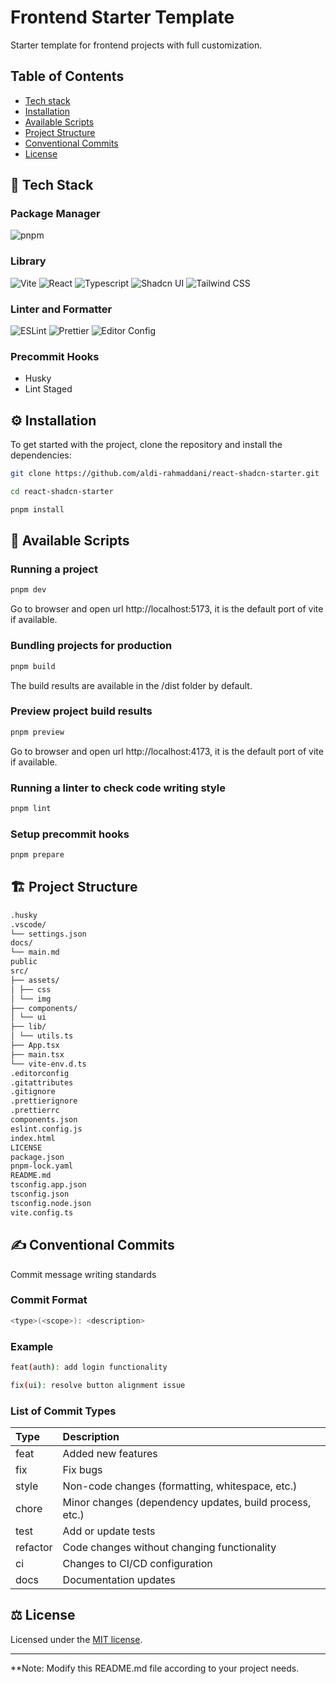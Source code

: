 # Frontend Starter Template

Starter template for frontend projects with full customization.

## Table of Contents

- [Tech stack](#🚀-tech-stack)
- [Installation](#⚙️-installation)
- [Available Scripts](#📜-available-scripts)
- [Project Structure](#🏗️-project-structure)
- [Conventional Commits](#✍️-conventional-commits)
- [License](#⚖️-license)

## 🚀 Tech Stack

### Package Manager

![pnpm](https://img.shields.io/badge/-Pnpm-F69220?logo=pnpm&logoColor=fff&style=for-the-badge)

### Library

![Vite](https://img.shields.io/badge/-Vite-646CFF?logo=vite&logoColor=fff&style=for-the-badge)
![React](https://img.shields.io/badge/-React-61DAFB?logo=react&logoColor=000&style=for-the-badge)
![Typescript](https://img.shields.io/badge/-Typescript-3178C6?logo=typescript&logoColor=fff&style=for-the-badge)
![Shadcn UI](https://img.shields.io/badge/-Shadcn_UI-000000?logo=shadcn/ui&logoColor=fff&style=for-the-badge)
![Tailwind CSS](https://img.shields.io/badge/-Tailwind_CSS-06B6D4?logo=tailwindcss&logoColor=fff&style=for-the-badge)

### Linter and Formatter

![ESLint](https://img.shields.io/badge/-Eslint-4B32C3?logo=ESLint&logoColor=fff&style=for-the-badge)
![Prettier](https://img.shields.io/badge/-Prettier-F7B93E?logo=prettier&logoColor=000&style=for-the-badge)
![Editor Config](https://img.shields.io/badge/-Editor_Config-FEFEFE?logo=editorconfig&logoColor=000&style=for-the-badge)

### Precommit Hooks

- Husky
- Lint Staged

## ⚙️ Installation

To get started with the project, clone the repository and install the dependencies:

```bash
git clone https://github.com/aldi-rahmaddani/react-shadcn-starter.git

cd react-shadcn-starter

pnpm install
```

## 📜 Available Scripts

### Running a project

```bash
pnpm dev
```

Go to browser and open url http://localhost:5173, it is the default port of vite if available.

### Bundling projects for production

```bash
pnpm build
```

The build results are available in the /dist folder by default.

### Preview project build results

```bash
pnpm preview
```

Go to browser and open url http://localhost:4173, it is the default port of vite if available.

### Running a linter to check code writing style

```bash
pnpm lint
```

### Setup precommit hooks

```bash
pnpm prepare
```

## 🏗️ Project Structure

```bash
.husky
.vscode/
└── settings.json
docs/
└── main.md
public
src/
├── assets/
│ ├── css
│ └── img
├── components/
│ └── ui
├── lib/
│ └── utils.ts
├── App.tsx
├── main.tsx
└── vite-env.d.ts
.editorconfig
.gitattributes
.gitignore
.prettierignore
.prettierrc
components.json
eslint.config.js
index.html
LICENSE
package.json
pnpm-lock.yaml
README.md
tsconfig.app.json
tsconfig.json
tsconfig.node.json
vite.config.ts
```

## ✍️ Conventional Commits

Commit message writing standards

### Commit Format

```bash
<type>(<scope>): <description>
```

### Example

```bash
feat(auth): add login functionality

fix(ui): resolve button alignment issue
```

### List of Commit Types

| Type     | Description                                             |
| :------- | :------------------------------------------------------ |
| feat     | Added new features                                      |
| fix      | Fix bugs                                                |
| style    | Non-code changes (formatting, whitespace, etc.)         |
| chore    | Minor changes (dependency updates, build process, etc.) |
| test     | Add or update tests                                     |
| refactor | Code changes without changing functionality             |
| ci       | Changes to CI/CD configuration                          |
| docs     | Documentation updates                                   |

## ⚖️ License

Licensed under the [MIT license](hhttps://github.com/aldi-rahmaddani/react-shadcn-starter/blob/main/LICENSE.md).

---

\*\*Note: Modify this README.md file according to your project needs.
